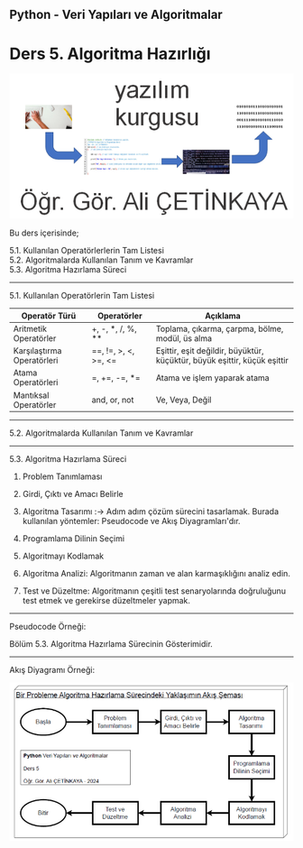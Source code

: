 ## Python - Veri Yapıları ve Algoritmalar

# Ders 5. Algoritma Hazırlığı

![alternatif metin](https://github.com/acetinkaya/yapayzeka/blob/main/Programlama-8.png)

Bu ders içerisinde;

5.1. Kullanılan Operatörlerlerin Tam Listesi   
5.2. Algoritmalarda Kullanılan Tanım ve Kavramlar  
5.3. Algoritma Hazırlama Süreci  

---

5.1. Kullanılan Operatörlerin Tam Listesi

| Operatör Türü	   | Operatörler	  | Açıklama |
|------------|------------|------------|
| Aritmetik Operatörler	     | +, -, *, /, %, ** | Toplama, çıkarma, çarpma, bölme, modül, üs alma |
| Karşılaştırma Operatörleri    | ==, !=, >, <, >=, <=  | Eşittir, eşit değildir, büyüktür, küçüktür, büyük eşittir, küçük eşittir |
| Atama Operatörleri	    | =, +=, -=, *= | Atama ve işlem yaparak atama |
| Mantıksal Operatörler	  | and, or, not	| Ve, Veya, Değil |

---

5.2. Algoritmalarda Kullanılan Tanım ve Kavramlar

---

5.3. Algoritma Hazırlama Süreci

1. Problem Tanımlaması 

2. Girdi, Çıktı ve Amacı Belirle  

3. Algoritma Tasarımı :->  Adım adım çözüm sürecini tasarlamak. Burada kullanılan yöntemler: Pseudocode ve Akış Diyagramları'dır.

4. Programlama Dilinin Seçimi

5. Algoritmayı Kodlamak

6. Algoritma Analizi: Algoritmanın zaman ve alan karmaşıklığını analiz edin.

7. Test ve Düzeltme: Algoritmanın çeşitli test senaryolarında doğruluğunu test etmek ve gerekirse düzeltmeler yapmak.

---

Pseudocode Örneği: 

Bölüm 5.3. Algoritma Hazırlama Sürecinin Gösterimidir.

---

Akış Diyagramı Örneği: 

![alternatif metin](https://github.com/acetinkaya/VeriYapilari-ders5/blob/main/Ders5-Akis-Semasi.png)

